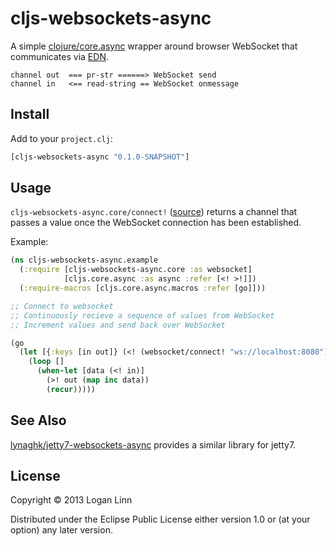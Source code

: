 # cljs-websockets-async

A simple [clojure/core.async](https://github.com/clojure/core.async) wrapper
around browser WebSocket that communicates via [EDN](https://github.com/edn-format/edn).

```
channel out  === pr-str ======> WebSocket send
channel in   <== read-string == WebSocket onmessage
```

## Install

Add to your `project.clj`:

```clojure
[cljs-websockets-async "0.1.0-SNAPSHOT"]
```

## Usage

`cljs-websockets-async.core/connect!` ([source](src/cljs_websockets_async/core.cljs))
returns a channel that passes a value once
the WebSocket connection has been established.

Example:

```clojure
(ns cljs-websockets-async.example
  (:require [cljs-websockets-async.core :as websocket]
            [cljs.core.async :as async :refer [<! >!]])
  (:require-macros [cljs.core.async.macros :refer [go]]))

;; Connect to websocket
;; Continuously recieve a sequence of values from WebSocket
;; Increment values and send back over WebSocket

(go
  (let [{:keys [in out]} (<! (websocket/connect! "ws://localhost:8080"))]
    (loop []
      (when-let [data (<! in)]
        (>! out (map inc data))
        (recur)))))
```

## See Also

[lynaghk/jetty7-websockets-async](https://github.com/lynaghk/jetty7-websockets-async)
provides a similar library for jetty7.

## License

Copyright © 2013 Logan Linn

Distributed under the Eclipse Public License either version 1.0 or (at
your option) any later version.
